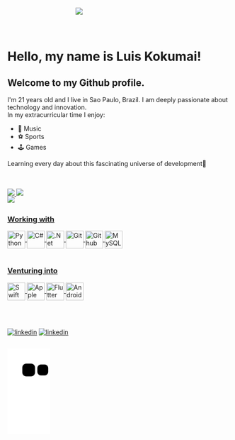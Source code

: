 <img align="right" width="350px" style="margin-top:-20px" src="https://user-images.githubusercontent.com/85628972/162859946-2ee21fc2-b17b-4b12-9e5d-798aeaf2ba6d.png">

</br>
</br>

# Hello, my name is Luis Kokumai!
## Welcome to my Github profile.

I'm 21 years old and I live in Sao Paulo, Brazil. I am deeply passionate about technology and innovation.    
In my extracurricular time I enjoy:
- 🎵 Music
- ⚽ Sports 
- 🕹️ Games  

Learning every day about this fascinating universe of development💙

</br>
</br>

<div>
<a href="https://github.com/KokumaiLuis">
<img height="180em" src="https://github-readme-stats.vercel.app/api/top-langs/?username=KokumaiLuis&layout=compact&langs_count=7&theme=dracula"/>
<img height="180em" src="https://github-readme-stats.vercel.app/api?username=KokumaiLuis&show_icons=true&theme=dracula&include_all_commits=true&count_private=true"/>
</div>
  
</br>

<img align="left" width="300px" style="margin-top:-20px" src="https://user-images.githubusercontent.com/85628972/162866000-cb9191c2-5c41-414d-b09b-e932ad764764.png">


<h3 align="left"> Working with </h3>
<img align="center" src="https://cdn.jsdelivr.net/gh/devicons/devicon/icons/python/python-original.svg" width="40" height="40" title = "Python"/> <img align="center" src="https://cdn.jsdelivr.net/gh/devicons/devicon/icons/csharp/csharp-original.svg" width="40" height="40" title = "C#"/> <img align="center" src="https://cdn.jsdelivr.net/gh/devicons/devicon/icons/dotnetcore/dotnetcore-original.svg" width="40" height="40" title = ".Net"/> <img align="center" src="https://cdn.jsdelivr.net/gh/devicons/devicon/icons/git/git-original.svg" width="40" height="40" title = "Git"/> <img align="center" src="https://cdn.jsdelivr.net/gh/devicons/devicon/icons/github/github-original.svg" width="40" height="40" title = "Github"/> <img align="center" src="https://cdn.jsdelivr.net/gh/devicons/devicon/icons/mysql/mysql-original.svg" width="40" height="40" title = "MySQL"/>

</br>
</br>

<h3 align="left"> Venturing into </h3>
<img align="center" src="https://cdn.jsdelivr.net/gh/devicons/devicon/icons/swift/swift-original.svg" width="40" height="40" title = "Swift"/> <img align="center" src="https://cdn.jsdelivr.net/gh/devicons/devicon/icons/apple/apple-original.svg" width="40" height="40" title = "Apple Ecosystem"/> <img align="center" src="https://cdn.jsdelivr.net/gh/devicons/devicon/icons/flutter/flutter-original.svg" width="40" height="40" title = "Flutter"/> <img align="center" src="https://cdn.jsdelivr.net/gh/devicons/devicon/icons/android/android-original.svg" width="40" height="40" title = "Android Ecosystem"/>

</br>
</br>
</br>

##  
  
<div dsplay="inline-block">
  <a href="https://www.linkedin.com/in/luiskokumai/">
    <img width="30px" src="https://cdn-icons-png.flaticon.com/512/207/207084.png?" alt="linkedin" style="vertical-align:top;"></a>
  <a href="mailto:lgkokumai@gmail.com">
    <img width="30px" src="https://cdn-icons-png.flaticon.com/512/888/888853.png?" alt="linkedin" style="vertical-align:top;"></a>
</div>

##  

![Snake animation](https://github.com/KokumaiLuis/KokumaiLuis/blob/output/github-contribution-grid-snake.svg)
